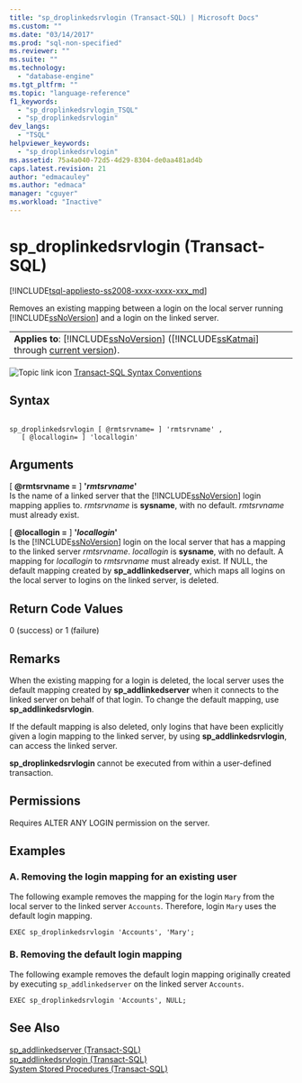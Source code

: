 ```yaml
---
title: "sp_droplinkedsrvlogin (Transact-SQL) | Microsoft Docs"
ms.custom: ""
ms.date: "03/14/2017"
ms.prod: "sql-non-specified"
ms.reviewer: ""
ms.suite: ""
ms.technology: 
  - "database-engine"
ms.tgt_pltfrm: ""
ms.topic: "language-reference"
f1_keywords: 
  - "sp_droplinkedsrvlogin_TSQL"
  - "sp_droplinkedsrvlogin"
dev_langs: 
  - "TSQL"
helpviewer_keywords: 
  - "sp_droplinkedsrvlogin"
ms.assetid: 75a4a040-72d5-4d29-8304-de0aa481ad4b
caps.latest.revision: 21
author: "edmacauley"
ms.author: "edmaca"
manager: "cguyer"
ms.workload: "Inactive"
---
```

# sp_droplinkedsrvlogin (Transact-SQL)
[!INCLUDE[tsql-appliesto-ss2008-xxxx-xxxx-xxx_md](../../includes/tsql-appliesto-ss2008-xxxx-xxxx-xxx-md.md)]

  Removes an existing mapping between a login on the local server running [!INCLUDE[ssNoVersion](../../includes/ssnoversion-md.md)] and a login on the linked server.  
  
||  
|-|  
|**Applies to**: [!INCLUDE[ssNoVersion](../../includes/ssnoversion-md.md)] ([!INCLUDE[ssKatmai](../../includes/sskatmai-md.md)] through [current version](http://go.microsoft.com/fwlink/p/?LinkId=299658)).|  
  
 ![Topic link icon](../../database-engine/configure-windows/media/topic-link.gif "Topic link icon") [Transact-SQL Syntax Conventions](../../t-sql/language-elements/transact-sql-syntax-conventions-transact-sql.md)  
  
## Syntax  
  
```  
  
sp_droplinkedsrvlogin [ @rmtsrvname= ] 'rmtsrvname' ,   
   [ @locallogin= ] 'locallogin'  
```  
  
## Arguments  
 [ **@rmtsrvname =** ] **'***rmtsrvname***'**  
 Is the name of a linked server that the [!INCLUDE[ssNoVersion](../../includes/ssnoversion-md.md)] login mapping applies to. *rmtsrvname* is **sysname**, with no default. *rmtsrvname* must already exist.  
  
 [ **@locallogin =** ] **'***locallogin***'**  
 Is the [!INCLUDE[ssNoVersion](../../includes/ssnoversion-md.md)] login on the local server that has a mapping to the linked server *rmtsrvname*. *locallogin* is **sysname**, with no default. A mapping for *locallogin* to *rmtsrvname* must already exist. If NULL, the default mapping created by **sp_addlinkedserver**, which maps all logins on the local server to logins on the linked server, is deleted.  
  
## Return Code Values  
 0 (success) or 1 (failure)  
  
## Remarks  
 When the existing mapping for a login is deleted, the local server uses the default mapping created by **sp_addlinkedserver** when it connects to the linked server on behalf of that login. To change the default mapping, use **sp_addlinkedsrvlogin**.  
  
 If the default mapping is also deleted, only logins that have been explicitly given a login mapping to the linked server, by using **sp_addlinkedsrvlogin**, can access the linked server.  
  
 **sp_droplinkedsrvlogin** cannot be executed from within a user-defined transaction.  
  
## Permissions  
 Requires ALTER ANY LOGIN permission on the server.  
  
## Examples  
  
### A. Removing the login mapping for an existing user  
 The following example removes the mapping for the login `Mary` from the local server to the linked server `Accounts`. Therefore, login `Mary` uses the default login mapping.  
  
```  
EXEC sp_droplinkedsrvlogin 'Accounts', 'Mary';  
```  
  
### B. Removing the default login mapping  
 The following example removes the default login mapping originally created by executing `sp_addlinkedserver` on the linked server `Accounts`.  
  
```  
EXEC sp_droplinkedsrvlogin 'Accounts', NULL;  
```  
  
## See Also  
 [sp_addlinkedserver &#40;Transact-SQL&#41;](../../relational-databases/system-stored-procedures/sp-addlinkedserver-transact-sql.md)   
 [sp_addlinkedsrvlogin &#40;Transact-SQL&#41;](../../relational-databases/system-stored-procedures/sp-addlinkedsrvlogin-transact-sql.md)   
 [System Stored Procedures &#40;Transact-SQL&#41;](../../relational-databases/system-stored-procedures/system-stored-procedures-transact-sql.md)  
  
  
